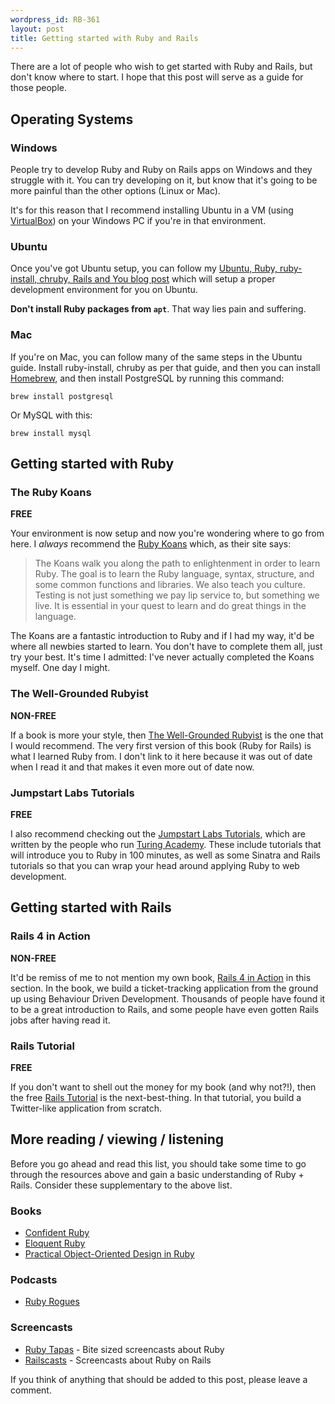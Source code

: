 ```yaml
--- 
wordpress_id: RB-361
layout: post
title: Getting started with Ruby and Rails
---
```


There are a lot of people who wish to get started with Ruby and Rails, but
don't know where to start. I hope that this post will serve as a guide for
those people.

## Operating Systems

### Windows

People try to develop Ruby and Ruby on Rails apps on Windows and they struggle
with it. You can try developing on it, but know that it's going to be more
painful than the other options (Linux or Mac).

It's for this reason that I recommend installing Ubuntu in a VM
(using [VirtualBox](https://www.virtualbox.org/)) on your Windows PC if you're
in that environment.

### Ubuntu

Once you've got Ubuntu setup, you can follow my [Ubuntu, Ruby, ruby-install,
chruby, Rails and You blog post](http://ryanbigg.com/2014/10/ubuntu-ruby-ruby-install-chruby-and-you/)
which will setup a proper development environment for you on Ubuntu.

**Don't install Ruby packages from `apt`**. That way lies pain and suffering.

### Mac

If you're on Mac, you can follow many of the same steps in the Ubuntu guide.
Install ruby-install, chruby as per that guide, and then you can install
[Homebrew](http://brew.sh/), and then install PostgreSQL by running this
command:

```
brew install postgresql
```

Or MySQL with this:

```
brew install mysql
```

## Getting started with Ruby

### The Ruby Koans

**FREE**

Your environment is now setup and now you're wondering where to go from here.
I *always* recommend the [Ruby Koans](http://rubykoans.com/) which, as their
site says:

> The Koans walk you along the path to enlightenment in order to learn Ruby. The goal is to learn the Ruby language, syntax, structure, and some common functions and libraries. We also teach you culture. Testing is not just something we pay lip service to, but something we live. It is essential in your quest to learn and do great things in the language.

The Koans are a fantastic introduction to Ruby and if I had my way, it'd be
where all newbies started to learn. You don't have to complete them all, just
try your best. It's time I admitted: I've never actually completed the Koans
myself. One day I might.

### The Well-Grounded Rubyist

**NON-FREE**

If a book is more your style, then [The Well-Grounded
Rubyist](http://manning.com/black3) is the one that I would recommend. The
very first version of this book (Ruby for Rails) is what I learned Ruby from.
I don't link to it here because it was out of date when I read it and that
makes it even more out of date now.

### Jumpstart Labs Tutorials

**FREE**

I also recommend checking out the [Jumpstart Labs
Tutorials](http://tutorials.jumpstartlab.com/), which are written by the
people who run [Turing Academy](http://turing.io). These include tutorials
that will introduce you to Ruby in 100 minutes, as well as some Sinatra and
Rails tutorials so that you can wrap your head around applying Ruby to web development.

## Getting started with Rails

### Rails 4 in Action

**NON-FREE**

It'd be remiss of me to not mention my own book, [Rails 4 in
Action](https://manning.com/bigg2) in this section. In the book, we build a
ticket-tracking application from the ground up using Behaviour Driven
Development. Thousands of people have found it to be a great introduction to
Rails, and some people have even gotten Rails jobs after having read it.

### Rails Tutorial 

**FREE**

If you don't want to shell out the money for my book (and why not?!), then the
free [Rails Tutorial](https://www.railstutorial.org/) is the next-best-thing.
In that tutorial, you build a Twitter-like application from scratch. 

## More reading / viewing / listening

Before you go ahead and read this list, you should take some time to go through the resources above and gain a basic understanding of Ruby + Rails. Consider these supplementary to the above list.

### Books

* [Confident Ruby](http://www.confidentruby.com/)
* [Eloquent Ruby](http://www.amazon.com/Eloquent-Ruby-Addison-Wesley-Professional-Series/dp/0321584104)
* [Practical Object-Oriented Design in Ruby](http://www.poodr.com/)

### Podcasts

* [Ruby Rogues](http://rubyrogues.com)

### Screencasts

* [Ruby Tapas](http://rubytapas.com) - Bite sized screencasts about Ruby
* [Railscasts](https://railscasts.com) - Screencasts about Ruby on Rails

If you think of anything that should be added to this post, please leave a comment.
